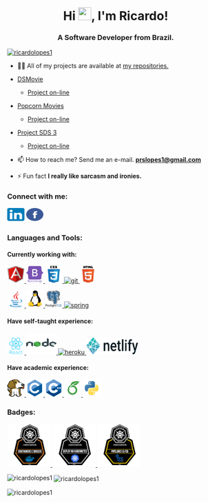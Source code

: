 <h1 align="center">Hi <img src="https://media.giphy.com/media/hvRJCLFzcasrR4ia7z/giphy.gif" width="30px" height="30px">, I'm Ricardo!</h1>
<h3 align="center">A Software Developer from Brazil.</h3>

<p align="left"> <a href="https://github.com/ryo-ma/github-profile-trophy"><img src="https://github-profile-trophy.vercel.app/?username=ricardolopes1&theme=onedark" alt="ricardolopes1" /></a> </p>

- 👨‍💻 All of my projects are available at [my repositories.](https://github.com/RicardoLopes1?tab=repositories)

- [DSMovie](https://github.com/RicardoLopes1/dsmovie)
    - [Project on-line](https://rlopes-dsmovie.netlify.app/)
- [Popcorn Movies](https://github.com/RicardoLopes1/popcorn-movies)
    - [Project on-line](https://rlopes-cinepipoca.netlify.app/)
- [Project SDS 3](https://github.com/RicardoLopes1/project-sds3)
    - [Project on-line](https://rlvendas.netlify.app/)

- 📫 How to reach me? Send me an e-mail. **prslopes1@gmail.com**

- ⚡ Fun fact **I really like sarcasm and ironies.**

<h3 align="left">Connect with me:</h3>
<p align="left">
<a href="https://www.linkedin.com/in/ricardo-lopes-092406197/" target="_blank"><img align="center" src="icon/linkedin-icon.svg" alt="paulo-ricardo-da-silva-lopes-linkedin" height="30" width="40" /></a>
<a href="https://fb.com/ricardosilva31" target="_blank"><img align="center" src="icon/facebook-icon.svg" alt="ricardo-facebook" height="30" width="40" /></a>
</p>

##

<h3 align="left">Languages and Tools:</h3>
<h4>Currently working with:</h4>
<p align="left"> 
<a href="https://angular.io/" target="_blank"> <img src="https://github.com/RicardoLopes1/assets/blob/main/icon/angular-icon.svg" alt="Angular" width="40" height="40"/> </a> 
<a href="https://getbootstrap.com" target="_blank"> <img src="https://raw.githubusercontent.com/devicons/devicon/master/icons/bootstrap/bootstrap-plain-wordmark.svg" alt="bootstrap" width="40" height="40"/> </a> 
<a href="https://www.w3schools.com/css/" target="_blank"> <img src="https://raw.githubusercontent.com/devicons/devicon/master/icons/css3/css3-original-wordmark.svg" alt="css3" width="40" height="40"/> </a> 
<a href="https://git-scm.com/" target="_blank"> <img src="https://www.vectorlogo.zone/logos/git-scm/git-scm-icon.svg" alt="git" width="40" height="40"/> </a>  
<a href="https://www.w3.org/html/" target="_blank"> <img src="https://raw.githubusercontent.com/devicons/devicon/master/icons/html5/html5-original-wordmark.svg" alt="html5" width="40" height="40"/> </a> 
</p>

<p align="left">
<a href="https://www.java.com" target="_blank"> <img src="https://raw.githubusercontent.com/devicons/devicon/master/icons/java/java-original.svg" alt="java" width="40" height="40"/> </a> 
<a href="https://www.linux.org/" target="_blank"> <img src="https://raw.githubusercontent.com/devicons/devicon/master/icons/linux/linux-original.svg" alt="linux" width="40" height="40"/> </a> 
<a href="https://www.postgresql.org" target="_blank"> <img src="https://raw.githubusercontent.com/devicons/devicon/master/icons/postgresql/postgresql-original-wordmark.svg" alt="postgresql" width="40" height="40"/> </a> 
<a href="https://spring.io/" target="_blank"> <img src="https://www.vectorlogo.zone/logos/springio/springio-icon.svg" alt="spring" width="40" height="40"/> </a> </p>

<h4>Have self-taught experience:</h4>
<a href="https://reactjs.org/" target="_blank"> <img src="https://raw.githubusercontent.com/devicons/devicon/master/icons/react/react-original-wordmark.svg" alt="react" width="40" height="40"/> </a> 
<a href="https://nodejs.org/en/" target="_blank"> <img src="https://github.com/RicardoLopes1/assets/blob/main/icon/nodejs-icon.svg" alt="node.js" width="70" height="50"/> </a> 
<a href="https://heroku.com" target="_blank"> <img src="https://www.vectorlogo.zone/logos/heroku/heroku-icon.svg" alt="heroku" width="40" height="40"/> </a>
<a href="https://www.netlify.com" target="_blank"> <img src="https://github.com/RicardoLopes1/assets/blob/main/icon/netlify.png" alt="netlify" width="120" height="40"/> </a> 

<h4>Have academic experience:</h4>
<a href="https://beagleboard.org/bone" target="_blank"> <img src="https://github.com/RicardoLopes1/assets/blob/main/icon/beaglebone.png" alt="beaglebone" width="40" height="40"/> </a> 
<a href="https://www.cprogramming.com/" target="_blank"> <img src="https://raw.githubusercontent.com/devicons/devicon/master/icons/c/c-original.svg" alt="c" width="40" height="40"/> </a> 
<a href="https://www.w3schools.com/cpp/" target="_blank"> <img src="https://raw.githubusercontent.com/devicons/devicon/master/icons/cplusplus/cplusplus-original.svg" alt="cplusplus" width="40" height="40"/> </a> 
<a href="https://www.overleaf.com" target="_blank"> <img src="https://github.com/RicardoLopes1/assets/blob/main/icon/overleaf-logo.png" alt="overleaf" width="40" height="40"/> </a>  
<a href="https://www.python.org" target="_blank"> <img src="https://raw.githubusercontent.com/devicons/devicon/master/icons/python/python-original.svg" alt="python" width="40" height="40"/> </a> 

<h3 align="left">Badges:</h3>
<p align="left"> 
<a href="#"> <img src="https://github.com/RicardoLopes1/assets/blob/main/icon/Containers-e-Docker-2022-01-19.png" alt="Containers e Docker" width="20%" height="20%"/> </a> 
<a href="#"> <img src="https://github.com/RicardoLopes1/assets/blob/main/icon/Deploy-no-Kubernetes-2022-01-23.png" alt="Deploy no Kubernetes" width="20%" height="20%"/> </a> 
<a href="#"> <img src="https://github.com/RicardoLopes1/assets/blob/main/icon/Pipelines-CICD-2022-01-23.png" alt="Pipelines CI CD" width="20%" height="20%"/> </a>
</p>


<p><img align="left" src="https://github-readme-stats.vercel.app/api/top-langs?username=ricardolopes1&show_icons=true&locale=en&layout=compact&theme=onedark" alt="ricardolopes1" /></p>

<p>&nbsp;<img align="center" src="https://github-readme-stats.vercel.app/api?username=ricardolopes1&show_icons=true&locale=en&theme=onedark" alt="ricardolopes1" /></p>

<p><img align="center" src="https://github-readme-streak-stats.herokuapp.com/?user=ricardolopes1&theme=onedark" alt="ricardolopes1" /></p>

